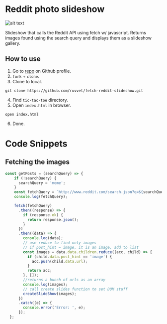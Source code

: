 # Reddit photo slideshow

![alt text](https://github.com/ruvvet/fetch-reddit-slideshow/blob/main/img/redditslide.gif)

Slideshow that calls the Reddit API using fetch w/ javascript.
Returns images found using the search query and displays them as a slideshow gallery.

## How to use
1. Go to [repo](https://github.com/ruvvet/fetch-reddit-slideshow) on Github profile.
2. `fork` + `clone`.
3. Clone to local.
```text
git clone https://github.com/ruvvet/fetch-reddit-slideshow.git
```
4. Find `tic-tac-toe` directory.
5. Open `index.html` in browser.
```text
open index.html
```
6. Done.


# Code Snippets
## Fetching the images

```javascript
const getPosts = (searchQuery) => {
    if (!searchQuery) {
      searchQuery = 'meme';
    }
    const fetchQuery = `http://www.reddit.com/search.json?q=${searchQuery}+nsfw:no`;
    console.log(fetchQuery);

    fetch(fetchQuery)
      .then((response) => {
        if (response.ok) {
          return response.json();
        }
      })
      .then((data) => {
        console.log(data);
        // use reduce to find only images
        // if post_hint = image, it is an image, add to list
        const images = data.data.children.reduce((acc, child) => {
          if (child.data.post_hint == 'image') {
            acc.push(child.data.url);
          }
          return acc;
        }, []);
        //returns a bunch of urls as an array
        console.log(images);
        // call create slides function to set DOM stuff
        createSlideShow(images);
      })
      .catch((e) => {
        console.error('Error: ', e);
      });
  };
```